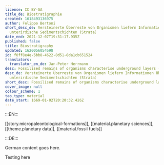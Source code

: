 ```yaml
---
license: CC BY-SA
title_de: Biostratigraphie
created: 1618493136975
author: Felippo Bertoni
short_desc_de: Versteinerte Überreste von Organismen liefern Informationen über
  unterirdische Sedimentschichten (Strata)
date_end: 2021-12-07T19:31:17.935Z
published: false
title: Biostratigraphy
updated: 1620056054698
id: f0ff8e4e-5bb8-4622-8d51-8da1cb651524
translators:
  translator_en_de: Jan-Peter Herrmann
desc: Fossilised remains of organisms characterise underground layers (strata)
desc_de: Versteinerte Überreste von Organismen liefern Informationen über
  unterirdische Sedimentschichten (Strata)
short_desc: Fossilised remains of organisms characterise underground layers (strata)
cover_image: null
colour_scheme: 1
tao_type: material
date_start: 1669-01-02T20:20:32.426Z
---
```


:::EN:::

[[story.micropaleontological-formations]], [[material.planetary sciences]], [[theme.planetary data]], [[material.fossil fuels]]

:::DE:::

German content goes here.

Testing here
